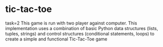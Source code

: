 # tic-tac-toe
task=2 This game is run with two player against computer.  This implementation uses a combination of basic Python data structures (lists, tuples, strings) and control structures (conditional statements, loops) to create a simple and functional Tic-Tac-Toe game
